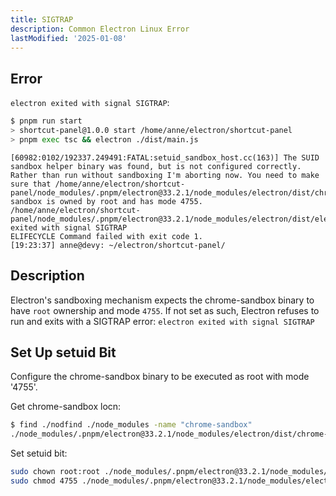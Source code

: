 ```yaml
---
title: SIGTRAP
description: Common Electron Linux Error
lastModified: '2025-01-08'
---
```


## Error

`electron exited with signal SIGTRAP`:

```bash
$ pnpm run start
> shortcut-panel@1.0.0 start /home/anne/electron/shortcut-panel
> pnpm exec tsc && electron ./dist/main.js
```

```console
[60982:0102/192337.249491:FATAL:setuid_sandbox_host.cc(163)] The SUID sandbox helper binary was found, but is not configured correctly. Rather than run without sandboxing I'm aborting now. You need to make sure that /home/anne/electron/shortcut-panel/node_modules/.pnpm/electron@33.2.1/node_modules/electron/dist/chrome-sandbox is owned by root and has mode 4755.
/home/anne/electron/shortcut-panel/node_modules/.pnpm/electron@33.2.1/node_modules/electron/dist/electron exited with signal SIGTRAP
ELIFECYCLE Command failed with exit code 1.
[19:23:37] anne@devy: ~/electron/shortcut-panel/
```

## Description

Electron's sandboxing mechanism expects the chrome-sandbox binary to have `root` ownership and mode `4755`. If not set as such, Electron refuses to run and exits with a SIGTRAP error:  `electron exited with signal SIGTRAP`

## Set Up setuid Bit

Configure the chrome-sandbox binary to be executed as root with mode '4755'.

Get chrome-sandbox locn:

```bash
$ find ./nodfind ./node_modules -name "chrome-sandbox"
./node_modules/.pnpm/electron@33.2.1/node_modules/electron/dist/chrome-sandbox
```

Set setuid bit:

```bash
sudo chown root:root ./node_modules/.pnpm/electron@33.2.1/node_modules/electron/dist/chrome-sandbox
sudo chmod 4755 ./node_modules/.pnpm/electron@33.2.1/node_modules/electron/dist/chrome-sandbox
```
